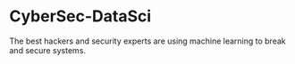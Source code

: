 # CyberSec-DataSci
The best hackers and security experts are using machine learning to break and secure systems. 
